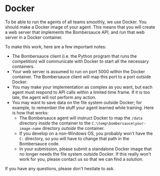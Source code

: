# Docker

To be able to run the agents of all teams smoothly, we use Docker. You should make a Docker image of your agent. This means that you will create a web server that implements the Bombersauce API, and run that web server in a Docker container.

To make this work, here are a few important notes:
- The Bombersauce client (i.e. the Python program that runs the competition) will communicate with Docker to start all the necessary containers.
- Your web server is assumed to run on port 5000 within the Docker container. The Bombersauce client will map this port to a port outside Docker.
- You may make your implementation as complex as you want, but each agent must respond to API calls within a limited time frame. If it is too late, the agent will not perform any action.
- You may want to save data on the file system outside Docker; for example, to remember the stuff your agent learned while training. Here is how that works:
  - The Bombersauce agent will instruct Docker to map the `/data` directory *inside* the container to the `C:\temp\bombersauce\your-image-name` directory *outside* the container.
  - If you develop on a non-Windows OS, you probably won't have the `C:` directory, so you will have to change that path in the Bombersauce code.
  - In your submission, please submit a standalone Docker image that no longer needs the file system outside Docker. If this really won't work for you, please contact us so that we can find a solution. 

If you have any questions, please don't hesitate to ask.
